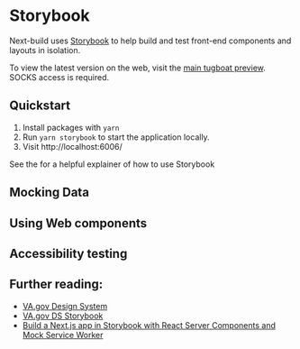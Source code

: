# Storybook

Next-build uses [Storybook](https://storybook.js.org/) to help build and test front-end components and layouts in isolation.

To view the latest version on the web, visit the [main tugboat preview](https://storybook-kqjsor0i3mjdwsy9gojxhhyvdzh0wubb.tugboat.vfs.va.gov/). SOCKS access is required.

## Quickstart

1. Install packages with `yarn`
2. Run `yarn storybook` to start the application locally.
3. Visit http://localhost:6006/

See the [](https://design.va.gov/storybook/?path=/docs/about-how-to-use-storybook--page) for a helpful explainer of how to use Storybook

## Mocking Data

## Using Web components

## Accessibility testing

## Further reading:

- [VA.gov Design System](https://design.va.gov/about/)
- [VA.gov DS Storybook](https://design.va.gov/storybook/)
- [Build a Next.js app in Storybook with React Server Components and Mock Service Worker](https://storybook.js.org/blog/build-a-nextjs-app-with-rsc-msw-storybook/)
